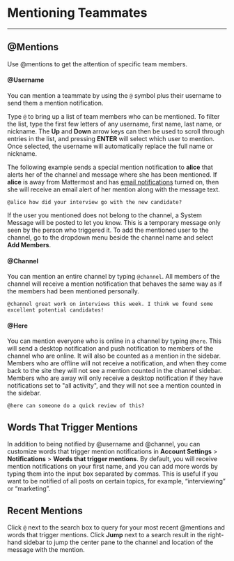 # Mentioning Teammates
_____

## @Mentions
Use @mentions to get the attention of specific team members.

#### @Username
You can mention a teammate by using the `@` symbol plus their username to send them a mention notification. 

Type `@` to bring up a list of team members who can be mentioned. To filter the list, type the first few letters of any username, first name, last name, or nickname. The **Up** and **Down** arrow keys can then be used to scroll through entries in the list, and pressing **ENTER** will select which user to mention. Once selected, the username will automatically replace the full name or nickname. 

The following example sends a special mention notification to **alice** that alerts her of the channel and message where she has been mentioned. If **alice** is away from Mattermost and has [email notifications](http://docs.mattermost.com/help/getting-started/configuring-notifications.html#email-notifications) turned on, then she will receive an email alert of her mention along with the message text.

```
@alice how did your interview go with the new candidate?
```

If the user you mentioned does not belong to the channel, a System Message will be posted to let you know. This is a temporary message only seen by the person who triggered it. To add the mentioned user to the channel, go to the dropdown menu beside the channel name and select **Add Members**. 

#### @Channel
You can mention an entire channel by typing `@channel`. All members of the channel will receive a mention notification that behaves the same way as if the members had been mentioned personally.

```
@channel great work on interviews this week. I think we found some excellent potential candidates!
```

#### @Here
You can mention everyone who is online in a channel by typing `@here`. This will send a desktop notification and push notification to members of the channel who are online. It will also be counted as a mention in the sidebar. Members who are offline will not receive a notification, and when they come back to the site they will not see a mention counted in the channel sidebar. Members who are away will only receive a desktop notification if they have notifications set to "all activity", and they will not see a mention counted in the sidebar. 

```
@here can someone do a quick review of this?
```

## Words That Trigger Mentions
In addition to being notified by @username and @channel, you can customize words that trigger mention notifications in **Account Settings** > **Notifications** > **Words that trigger mentions**. By default, you will receive mention notifications on your first name, and you can add more words by typing them into the input box separated by commas. This is useful if you want to be notified of all posts on certain topics, for example, “interviewing” or “marketing”.

## Recent Mentions
Click `@` next to the search box to query for your most recent @mentions and words that trigger mentions. Click **Jump** next to a search result in the right-hand sidebar to jump the center pane to the channel and location of the message with the mention.
